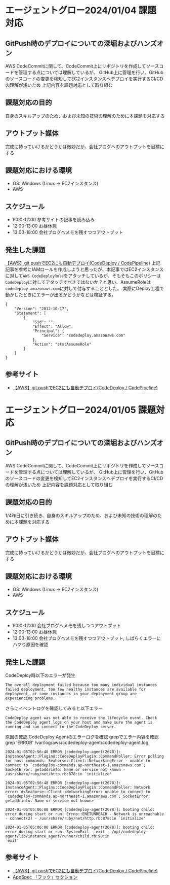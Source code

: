 # エージェントグロー2024/01/04 課題対応
## GitPush時のデプロイについての深堀およびハンズオン
AWS CodeCommitに関して、CodeCommit上にリポジトリを作成してソースコードを管理する点については理解しているが、
GitHub上に管理を行い、GitHubのソースコードの変更を検知してEC2インスタンスへデプロイを実行するCI/CDの理解が浅いため
上記内容を課題対応として取り組む

## 課題対応の目的
自身のスキルアップのため、および未知の技術の理解のために本課題を対応する

## アウトプット媒体
完成に持っていけるかどうかは微妙だが、会社ブログへのアウトプットを目標にする

## 課題対応における環境
- OS: Windows (Linux -> EC2インスタンス)
- AWS

## スケジュール
- 9:00-12:00 参考サイトの記事を読み込み
- 12:00-13:00 お昼休憩
- 13:00-18:00 会社ブログへメモを残すつつアウトプット


## 発生した課題
[【AWS】git pushでEC2にも自動デプロイ(CodeDeploy / CodePipeline)](https://qiita.com/nasuB7373/items/081f5974e31419a1a844)
上記記事を参考にIAMロールを作成しようと思ったが、本記事ではEC2インスタンスに対して`AWS CodeDeployRole`をアタッチしているが、そもそもこのポリシーは`CodeDeploy`に対してアタッチすべきではないか？と思い、AssumeRoleは`codedeploy.amazonaws.com`に対して付与することとした。
実際にDeploy工程で動かしたときにエラーが出るかどうかなどは検証する。

```
{
    "Version": "2012-10-17",
    "Statement": [
        {
            "Sid": "",
            "Effect": "Allow",
            "Principal": {
                "Service": "codedeploy.amazonaws.com"
            },
            "Action": "sts:AssumeRole"
        }
    ]
}
```

## 参考サイト
- [【AWS】git pushでEC2にも自動デプロイ(CodeDeploy / CodePipeline)](https://qiita.com/nasuB7373/items/081f5974e31419a1a844)



# エージェントグロー2024/01/05 課題対応
## GitPush時のデプロイについての深堀およびハンズオン
AWS CodeCommitに関して、CodeCommit上にリポジトリを作成してソースコードを管理する点については理解しているが、
GitHub上に管理を行い、GitHubのソースコードの変更を検知してEC2インスタンスへデプロイを実行するCI/CDの理解が浅いため
上記内容を課題対応として取り組む

## 課題対応の目的
1/4昨日に引き続き、自身のスキルアップのため、および未知の技術の理解のために本課題を対応する

## アウトプット媒体
完成に持っていけるかどうかは微妙だが、会社ブログへのアウトプットを目標にする

## 課題対応における環境
- OS: Windows (Linux -> EC2インスタンス)
- AWS

## スケジュール
- 9:00-12:00 会社ブログへメモを残しつつアウトプット
- 12:00-13:00 お昼休憩
- 13:00-18:00 会社ブログへメモを残すつつアウトプット, しばらくエラーにハマり原因を確認


## 発生した課題
CodeDeploy時以下のエラーが発生
```
The overall deployment failed because too many individual instances failed deployment, too few healthy instances are available for deployment, or some instances in your deployment group are experiencing problems.
```
さらにイベントログを確認してみると以下エラー
```
CodeDeploy agent was not able to receive the lifecycle event. Check the CodeDeploy agent logs on your host and make sure the agent is running and can connect to the CodeDeploy server.
```

原因の確認
CodeDeploy Agentのエラーログを確認
grepでエラー内容を確認
grep 'ERROR' /var/log/aws/codedeploy-agent/codedeploy-agent.log
```
2024-01-05T02:56:48 ERROR [codedeploy-agent(2678)]: InstanceAgent::Plugins::CodeDeployPlugin::CommandPoller: Error polling for host commands: Seahorse::Client::NetworkingError - unable to connect to `codedeploy-commands.ap-northeast-1.amazonaws.com`; SocketError: getaddrinfo: Name or service not known - /usr/share/ruby/net/http.rb:878:in `initialize' 

2024-01-05T02:56:48 ERROR [codedeploy-agent(2678)]: InstanceAgent::Plugins::CodeDeployPlugin::CommandPoller: Network error: #<Seahorse::Client::NetworkingError: unable to connect to `codedeploy-commands.ap-northeast-1.amazonaws.com`; SocketError: getaddrinfo: Name or service not known>

2024-01-05T05:06:00 ERROR [codedeploy-agent(2678)]: booting child: error during start or run: Errno::ENETUNREACH - Network is unreachable - connect(2) - /usr/share/ruby/net/http.rb:878:in `initialize'

2024-01-05T05:06:00 ERROR [codedeploy-agent(2678)]: booting child: error during start or run: SystemExit - exit - /opt/codedeploy-agent/lib/instance_agent/runner/child.rb:98:in 
`exit'
```


## 参考サイト
- [【AWS】git pushでEC2にも自動デプロイ(CodeDeploy / CodePipeline)](https://qiita.com/nasuB7373/items/081f5974e31419a1a844)
- [AppSpec 「フック」セクション](https://docs.aws.amazon.com/ja_jp/codedeploy/latest/userguide/reference-appspec-file-structure-hooks.html)